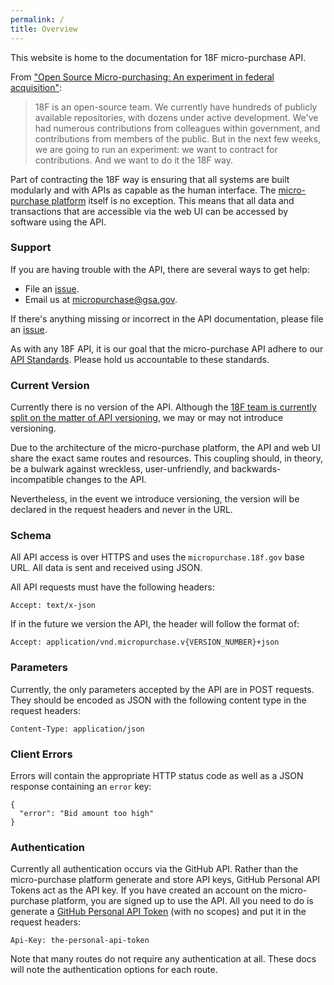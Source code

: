```yaml
---
permalink: /
title: Overview
---
```


This website is home to the documentation for 18F micro-purchase API.

From ["Open Source Micro-purchasing: An experiment in federal acquisition"](https://18f.gsa.gov/2015/10/13/open-source-micropurchasing/):

> 18F is an open-source team. We currently have hundreds of publicly available repositories, with dozens under active development. We've had numerous contributions from colleagues within government, and contributions from members of the public. But in the next few weeks, we are going to run an experiment: we want to contract for contributions. And we want to do it the 18F way.

Part of contracting the 18F way is ensuring that all systems are built modularly and with APIs as capable as the human interface. The [micro-purchase platform](https://micropurchase.18f.gov) itself is no exception. This means that all data and transactions that are accessible via the web UI can be accessed by software using the API.

### Support

If you are having trouble with the API, there are several ways to get help:

- File an [issue](https://github.com/18F/micropurchase/issues/new).
- Email us at micropurchase@gsa.gov.

If there's anything missing or incorrect in the API documentation, please file an [issue](https://github.com/18F/micropurchase-api-docs/issues/new).

As with any 18F API, it is our goal that the micro-purchase API adhere to our [API Standards](https://github.com/18f/api-standards). Please hold us accountable to these standards.

### Current Version

Currently there is no version of the API. Although the [18F team is currently split on the matter of API versioning](https://github.com/18F/api-standards/issues/5), we may or may not introduce versioning.

Due to the architecture of the micro-purchase platform, the API and web UI share the exact same routes and resources. This coupling should, in theory, be a bulwark against wreckless, user-unfriendly, and backwards-incompatible changes to the API.

Nevertheless, in the event we introduce versioning, the version will be declared in the request headers and never in the URL.

### Schema

All API access is over HTTPS and uses the `micropurchase.18f.gov` base URL. All data is sent and received using JSON.

All API requests must have the following headers:

```
Accept: text/x-json
```

If in the future we version the API, the header will follow the format of:

```
Accept: application/vnd.micropurchase.v{VERSION_NUMBER}+json
```

### Parameters

Currently, the only parameters accepted by the API are in POST requests. They should be encoded as JSON with the following content type in the request headers:

```
Content-Type: application/json
```

### Client Errors

Errors will contain the appropriate HTTP status code as well as a JSON response containing an `error` key:

```
{
  "error": "Bid amount too high"
}
```

### Authentication

Currently all authentication occurs via the GitHub API. Rather than the micro-purchase platform generate and store API keys, GitHub Personal API Tokens act as the API key. If you have created an account on the micro-purchase platform, you are signed up to use the API. All you need to do is generate a [GitHub Personal API Token](https://github.com/blog/1509-personal-api-tokens) (with no scopes) and put it in the request headers:

```
Api-Key: the-personal-api-token
```

Note that many routes do not require any authentication at all. These docs will note the authentication options for each route.
